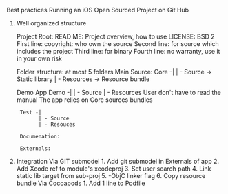Best practices Running an iOS Open Sourced Project on Git Hub

1. Well organized structure

    Project Root:
        READ ME: Project overview, how to use
        LICENSE: BSD 2
            First line: copyright: who own the source
            Second line: for source which includes the project
            Third line: for binary
            Fourth line: no warranty, use it in your own risk

    Folder structure: at most 5 folders
    Main Source:
        Core -|
              | - Source -> Static library
              | - Resources -> Resource bundle
              
    Demo App
        Demo -|
              | - Source
              | - Resources
            User don't have to read the manual
        The app relies on Core sources bundles

        Test -|
              | - Source
              | - Resouces

        Documenation:

        Externals: 

2. Integration
    Via GIT submodel
        1. Add git submodel in Externals of app
        2. Add Xcode ref to module's xcodeproj
        3. Set user search path
        4. Link static lib target from sub-proj
        5. -ObjC linker flag
        6. Copy resource bundle
    Via Cocoapods
        1. Add 1 line to Podfile
